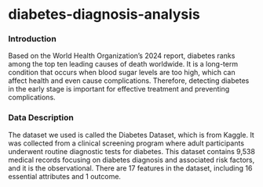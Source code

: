 # diabetes-diagnosis-analysis
### Introduction
Based on the World Health Organization’s 2024 report, diabetes ranks among the top ten leading causes of death worldwide. It is a long-term condition that occurs when blood sugar levels are too high, which can affect health and even cause complications. Therefore, detecting diabetes in the early stage is important for effective treatment and preventing complications. 

### Data Description
The dataset we used is called the Diabetes Dataset, which is from Kaggle. It was collected from a clinical screening program where adult participants underwent routine diagnostic tests for diabetes. This dataset contains 9,538 medical records focusing on diabetes diagnosis and associated risk factors, and it is the observational. There are 17 features in the dataset, including 16 essential attributes and 1 outcome.
